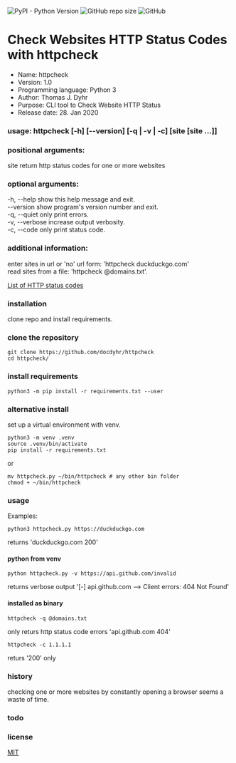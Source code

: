 ![PyPI - Python Version](https://img.shields.io/pypi/pyversions/requests) ![GitHub repo size](https://img.shields.io/github/repo-size/docdyhr/httpcheck) ![GitHub](https://img.shields.io/github/license/docdyhr/httpcheck)

# Check Websites HTTP Status Codes with httpcheck
* Name: httpcheck
* Version: 1.0
* Programming language: Python 3
* Author: Thomas J. Dyhr
* Purpose: CLI tool to Check Website HTTP Status
* Release date: 28. Jan 2020
### usage: httpcheck [-h] [--version] [-q | -v | -c] [site [site ...]]
### positional arguments:
  site           return http status codes for one or more websites
### optional arguments:
  -h, --help     show this help message and exit.  
  --version      show program's version number and exit.  
  -q, --quiet    only print errors.   
  -v, --verbose  increase output verbosity.  
  -c, --code     only print status code.  
### additional information:
  enter sites in url or 'no' url form: 'httpcheck duckduckgo.com'  
  read sites from a file: 'httpcheck @domains.txt'. 

  [List of HTTP status codes](https://en.wikipedia.org/wiki/List_of_HTTP_status_codes)

### installation
clone repo and install requirements.
### clone the repository
```shell
git clone https://github.com/docdyhr/httpcheck
cd httpcheck/
```
### install requirements
```shell
python3 -m pip install -r requirements.txt --user
```

### alternative install
set up a virtual environment with venv.
```shell
python3 -m venv .venv
source .venv/bin/activate
pip install -r requirements.txt
```
or 

```shell
mv httpcheck.py ~/bin/httpcheck # any other bin folder
chmod + ~/bin/httpcheck
```

### usage
Examples:
```shell
python3 httpcheck.py https://duckduckgo.com
```
returns 'duckduckgo.com 200'

#### python from venv
```shell
python httpcheck.py -v https://api.github.com/invalid
```
returns verbose output '[-] api.github.com --> Client errors: 404 Not Found'

#### installed as binary 
```shell
httpcheck -q @domains.txt
```
only returs http status code errors 'api.github.com 404'

```shell
httpcheck -c 1.1.1.1
```
returs '200' only

### history
checking one or more websites by constantly opening a browser seems a waste of time. 

### todo

### license
[MIT](https://github.com/docdyhr/httpcheck/blob/master/LICENSE)
